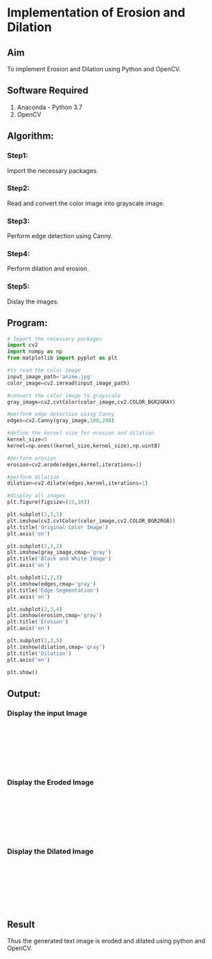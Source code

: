 # Implementation of Erosion and Dilation
## Aim
To implement Erosion and Dilation using Python and OpenCV.
## Software Required
1. Anaconda - Python 3.7
2. OpenCV
## Algorithm:
### Step1:
Import the necessary packages.
### Step2:
Read and convert the color image into grayscale image.

### Step3:
Perform edge detection using Canny.

### Step4:
Perform dilation and erosion.

### Step5:
Dislay the images.

 
## Program:

``` python
# Import the necessary packages
import cv2
import numpy as np
from matplotlib import pyplot as plt

#to read the color image
input_image_path='anime.jpg'
color_image=cv2.imread(input_image_path)

#convert the color image to grayscale
gray_image=cv2.cvtColor(color_image,cv2.COLOR_BGR2GRAY)

#perform edge detection using Canny
edges=cv2.Canny(gray_image,100,200)

#define the kernel size for erosion and dilation
kernel_size=5
kernel=np.ones((kernel_size,kernel_size),np.uint8)

#perform erosion
erosion=cv2.erode(edges,kernel,iterations=1)

#perform dilation
dilation=cv2.dilate(edges,kernel,iterations=1)

#display all images
plt.figure(figsize=(15,10))

plt.subplot(2,3,1)
plt.imshow(cv2.cvtColor(color_image,cv2.COLOR_BGR2RGB))
plt.title('Original Color Image')
plt.axis('on')

plt.subplot(2,3,2)
plt.imshow(gray_image,cmap='gray')
plt.title('Black and White Image')
plt.axis('on')

plt.subplot(2,3,3)
plt.imshow(edges,cmap='gray')
plt.title('Edge Segmentation')
plt.axis('on')

plt.subplot(2,3,4)
plt.imshow(erosion,cmap='gray')
plt.title('Erosion')
plt.axis('on')

plt.subplot(2,3,5)
plt.imshow(dilation,cmap='gray')
plt.title('Dilation')
plt.axis('on')

plt.show()


```
## Output:

### Display the input Image
<br>
<br>
<br>
<br>
<br>
<br>

### Display the Eroded Image
<br>
<br>
<br>
<br>
<br>
<br>

### Display the Dilated Image
<br>
<br>
<br>
<br>
<br>
<br>

## Result
Thus the generated text image is eroded and dilated using python and OpenCV.
